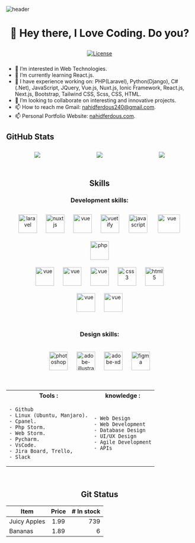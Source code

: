 ![header](https://capsule-render.vercel.app/api?type=waving&color=auto&height=300&section=header&text=Nahid%20Ferdous&fontSize=80&animation=fadeIn&fontAlignY=38&desc=A%20Passionate%20Full-Stack%20Web%20Developer.&descAlignY=51&descAlign=62)
<h1 align="center">
    👋 Hey there, I Love Coding. Do you?
</h1>

<p align="center">
    <a href="https://komarev.com/ghpvc/?username=nahidnfr123&color=ff69b4&style=flat&label=VIEWS">
    <img align="center" hspace="10" vspace="10" src="https://komarev.com/ghpvc/?username=nahidnfr123&color=ff69b4&style=flat&label=VIEWS" alt="License">
    </a>
</p>

[comment]: <> (<div style="margin-bottom: 30px; color: dodgerblue;">)

[comment]: <> (    <h3 align="center" style="line-height: 4px !important;">)

[comment]: <> (        I am a Full-Stack Web Developer.)

[comment]: <> (    </h3>)

[comment]: <> (</div>)

[comment]: <> (<hr style="margin-bottom: 30px; background-color: #4a5568">)

- 🌱 I’m interested in Web Technologies.
- 🌱 I’m currently learning React.js.
- 🌱 I have experience working on: PHP(Laravel), Python(Django), C#(.Net), JavaScript, JQuery, Vue.js, Nuxt.js, Ionic Framework, React.js, Next.js, Bootstrap, Tailwind CSS, Scss, CSS, HTML.
- 💞️ I’m looking to collaborate on interesting and innovative projects.
- 📫 How to reach me Gmail: nahidferdous240@gmail.com.
- 📫 Personal Portfolio Website: [nahidferdous.com](https://www.nahidferdous.netlify.com "Nahid Ferdous").

[comment]: <> (![myimg]&#40;https://cdn.worldvectorlogo.com/logos/html5.svg&#41;)

[comment]: <> (![alt text]&#40;https://cdn.worldvectorlogo.com/logos/html5.svg ''&#41;{: height="50px" width="50px" style="float:left; padding-bottom:1000px" })

<h2>GitHub Stats</h2>
<div align="center" style="display: flex; flex-wrap: wrap; justify-content: space-around; align-items: center;">
<a href="https://github-readme-stats.vercel.app/api/top-langs/?username=nahidnfr123&show_icons=true&theme=radical">
  <img align="center" hspace="10" vspace="10" style="max-width: 320px" align="center" src="https://github-readme-stats.vercel.app/api/top-langs/?username=nahidnfr123&&layout=compact&show_icons=true&theme=radical" />
</a>
<div>
<img align="center" hspace="10" vspace="10" style="max-height: 160px" src="https://github-readme-streak-stats.herokuapp.com?user=nahidnfr123&theme=aura&fire=EB5454)](https://git.io/streak-stats" />
</div>
<a href="https://github-readme-stats.vercel.app/api?username=nahidnfr123&show_icons=true&theme=radical">
  <img align="center" hspace="10" vspace="10" align="center" src="https://github-readme-stats.vercel.app/api?username=nahidnfr123&show_icons=true&theme=radical" />
</a>
</div>


<br/>
<h2 align="center">Skills</h2>
<h3 align="center">Development skills:</h3>
<div align="center">
    <img align="middle" hspace="10" vspace="10" src="https://cdn.worldvectorlogo.com/logos/laravel-2.svg" alt="laravel" width="50" height="50"/>
    <img align="middle" hspace="10" vspace="10" src="https://i.ibb.co/PWH7mQQ/nuxt-seeklogo-com.png" alt="nuxt js" height="50"/>
    <img align="middle" hspace="10" vspace="10" src="https://cdn.worldvectorlogo.com/logos/vue-js-1.svg" alt="vue" width="50" height="50"/>
    <img align="middle" hspace="10" vspace="10" src="https://i.ibb.co/9rLZp8w/vuetifyjs-svgrepo-com.png" alt="vuetify" width="50" height="50"/>
    <img align="middle" hspace="10" vspace="10" src="https://i.ibb.co/KF7Yq9Y/javascript.png" alt="javascript" height="50" style="background: white; padding: 2px; border-radius: 4px"/>
    <img align="middle" hspace="10" vspace="10" src="https://cdn.worldvectorlogo.com/logos/jquery-1.svg" alt="vue" width="60" height="50" style="background: white; padding: 2px; border-radius: 4px"/>
    <img align="middle" hspace="10" vspace="10" src="https://cdn.worldvectorlogo.com/logos/php-1.svg" alt="php" width="50" style="max-height: 50px;"/>
<div align="center">    
    <img align="middle" hspace="10" vspace="10" src="https://cdn.worldvectorlogo.com/logos/tailwind-css-2.svg" alt="vue" width="50" height="50"/>
    <img align="middle" hspace="10" vspace="10" src="https://cdn.worldvectorlogo.com/logos/bootstrap-4.svg" alt="vue" width="50" height="50"/>
    <img align="middle" hspace="10" vspace="10" src="https://cdn.worldvectorlogo.com/logos/sass-1.svg" alt="vue" width="50" height="50"/>
    <img align="middle" hspace="10" vspace="10" src="https://i.ibb.co/Tv1hTPX/css.png" alt="css3" width="50" height="50"/>
    <img align="middle" hspace="10" vspace="10" src="https://i.ibb.co/LRGrxXz/HTML.png" alt="html5" width="50" height="50"/>
</div>
<div align="center">
    <img align="middle" hspace="10" vspace="10" src="https://cdn.worldvectorlogo.com/logos/mysql-3.svg" alt="vue" width="50" height="50"/>
    <img align="middle" hspace="10" vspace="10" src="https://cdn.worldvectorlogo.com/logos/postgresql.svg" alt="vue" width="50" height="50"/>
</div>
<br/>

<h3 align="center">Design skills:</h3>
<div align="center">
    <img align="middle" hspace="10" vspace="20" src="https://cdn.worldvectorlogo.com/logos/photoshop-cc-4.svg" alt="photoshop" width="50" height="50"/>
    <img align="middle" hspace="10" vspace="20" src="https://i.ibb.co/v1NR8tG/adobe-illustrator.png" alt="adobe-illustrator" width="50" height="50"/>
    <img align="middle" hspace="10" vspace="20" src="https://cdn.worldvectorlogo.com/logos/adobe-xd-1.svg" alt="adobe-xd" width="50" height="50"/>
    <img align="middle" hspace="10" vspace="20" src="https://cdn.worldvectorlogo.com/logos/figma-1.svg" alt="figma" width="50" height="50"/>
</div>

[comment]: <> (|Tools|Knowledge|)

[comment]: <> (|:---|:---|)

[comment]: <> (|Github| Web Design|)

[comment]: <> (|linux| Web Development|)

[comment]: <> (<h3 align="left">Tools:</h3>)

<br>

<table align="center">
  <tr>
    <th>Tools : </th>
    <th>knowledge : </th>
  </tr>
  <tr>
    <td>

    - Github
    - Linux (Ubuntu, Manjaro).
    - Cpanel.
    - Php Storm.
    - Web Storm.
    - Pycharm.
    - VsCode.
    - Jira Board, Trello,
    - Slack

</td>
    <td>

    - Web Design
    - Web Development
    - Database Design
    - UI/UX Design
    - Agile Development
    - APIs

</td>
  </tr>
</table>

<br>
<h2 align="center">Git Status</h2>

[comment]: <> ([![Top Langs]&#50;https://github-readme-stats.vercel.app/api/top-langs/?username=nahidnfr123&show_icons=true&theme=radical&#41;]&#50;https://github.com/anuraghazra/github-readme-stats&#41;)

[comment]: <> (![Nahid's GitHub stats]&#50;https://github-readme-stats.vercel.app/api?username=nahidnfr123&show_icons=true&theme=radical&#41;)

| Item         | Price | # In stock |
|--------------|:-----:|-----------:|
| Juicy Apples | 1.99  |        739 |
| Bananas      | 1.89  |          6 |

